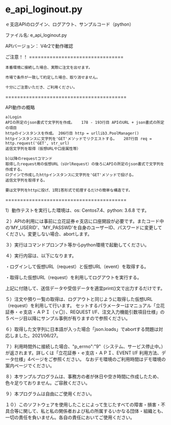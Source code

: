 # e_api_loginout.py
ｅ支店APIのログイン、ログアウト、サンプルコード（python）

ファイル名: e_api_loginout.py

APIバージョン： V4r2で動作確認

ご注意！！ ================================

	本番環境に接続した場合、実際に注文を出せます。

	市場で条件が一致して約定した場合、取り消せません。

	十分にご注意いただき、ご利用ください。

=========================================

API動作の概略

	a)Login
	APIの所定のjson書式で文字列を作成。	178 - 193行目 APIのURL + json書式の所定の項目
	httpのインスタンスを作成。	206行目 http = urllib3.PoolManager()
	httpインスタンスに文字列を'GET'メソッドでリクエストする。	207行目 req = http.request('GET', str_url)
	返信文字列を取得（仮想URLや口座属性等）
	
	b)以降のrequestコマンド
	取得したrequest用の仮想URL（sUrlRequest）の後ろにAPIの所定のjson書式で文字列を作成する。
	ログインで作成したhttpインスタンスに文字列を'GET'メソッドで投げる。
	返信文字列を取得する。
	
	要は文字列をhttpに投げ、1問1答形式で処理するだけの簡単な構造です。

=========================================


1）動作テストを実行した環境は、os: Centos7.4、python: 3.6.8 です。

２）APIの利用には事前に立花証券ｅ支店に口座開設が必要です。またコード中の'MY_USERID'、'MY_PASSWD'を自身のユーザーID、パスワードに変更してください。変更しない場合、abortします。

３）実行はコマンドプロンプト等からpython環境で起動してください。

４）実行内容は、以下になります。

・ログインして仮想URL（request）と仮想URL（event）を取得する。

・取得した仮想URL（request）を利用してログアウトを実行する。

上記に付随して、送信データや受信データを適宜print()文で出力するだけです。

５）注文や預り一覧の取得は、ログアウトと同じように取得した仮想URL（request）を利用して行います。
セットするパラメーターはマニュアル「立花証券・ｅ支店・ＡＰＩ（ｖ〇）、REQUEST I/F、注文入力機能引数項目仕様」の５ページ目以降にサンプル事例が有りますので参照ください。

６）取得した文字列に日本語が入った場合「json.loads」でabortする問題は対応しました。2021/06/27。

７）利用時間外に接続した場合、"p_errno":"9"（システム、サービス停止中。）が返されます。詳しくは「立花証券・ｅ支店・ＡＰＩ、EVENT I/F 利用方法、データ仕様」4ページをご参照ください。
なおデモ環境のご利用時間はデモ環境の案内ページでください。

８）本サンプルプログラムは、事務方の者が休日や空き時間に作成したため、色々足りておりません。ご容赦ください。

９）本プログラムは自由にご使用ください。

１０）このソフトウェアを使用したことによって生じたすべての障害・損害・不具合等に関して、私と私の関係者および私の所属するいかなる団体・組織とも、一切の責任を負いません。各自の責任においてご使用ください。
 
